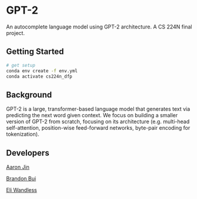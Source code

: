 # GPT-2

An autocomplete language model using GPT-2 architecture. A CS 224N final project.

## Getting Started

```bash
# get setup
conda env create -f env.yml
conda activate cs224n_dfp
```

## Background

GPT-2 is a large, transformer-based language model that generates text via predicting the next word given context. We focus on building a smaller version of GPT-2 from scratch, focusing on its architecture (e.g. multi-head self-attention, position-wise feed-forward networks, byte-pair encoding for tokenization).

## Developers

[Aaron Jin](https://github.com/aaronkjin)

[Brandon Bui](https://github.com/)

[Eli Wandless](https://github.com/)

